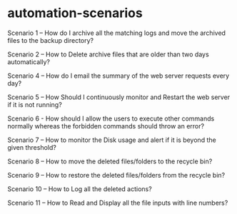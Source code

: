 # automation-scenarios
Scenario 1 – How do I archive all the matching logs and move the archived files to the backup directory?

Scenario 2 – How to Delete archive files that are older than two days automatically?

Scenario 4 – How do I email the summary of the web server requests every day?

Scenario 5 – How Should I continuously monitor and Restart the web server if it is not running?

Scenario 6 - How should I allow the users to execute other commands normally whereas the forbidden commands should throw an error?

Scenario 7 – How to monitor the Disk usage and alert if it is beyond the given threshold?

Scenario 8 – How to move the deleted files/folders to the recycle bin?

Scenario 9 – How to restore the deleted files/folders from the recycle bin?

Scenario 10 – How to Log all the deleted actions?

Scenario 11 – How to Read and Display all the file inputs with line numbers?

